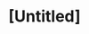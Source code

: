 ---
pid: fs327
title: "[Untitled]"
location_transcription: 
coordinates: "[-75.150519098376, 39.955510537029]"
zipcode: 
gen_neighborhood: 
neighborhood: 
outside_phl: 
age: '4'
age_range: "<6"
instagram: 
image_file_name: fs_327.jpg
proposal_transcription: 
topic: Unknown
topic_summary: '0'
type: Other No Form
keywords_other: 
credit: Lucy
image_labels: A stick figure under a blue roof
twitter: 
facebook: 
permalink: "/monuments/fs327/"
layout: item-page
---